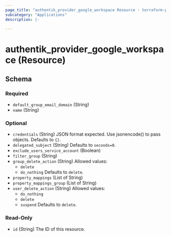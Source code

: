 ```yaml
---
page_title: "authentik_provider_google_workspace Resource - terraform-provider-authentik"
subcategory: "Applications"
description: |-
  
---
```


# authentik_provider_google_workspace (Resource)





<!-- schema generated by tfplugindocs -->
## Schema

### Required

- `default_group_email_domain` (String)
- `name` (String)

### Optional

- `credentials` (String) JSON format expected. Use jsonencode() to pass objects. Defaults to `{}`.
- `delegated_subject` (String) Defaults to `seconds=0`.
- `exclude_users_service_account` (Boolean)
- `filter_group` (String)
- `group_delete_action` (String) Allowed values:
  - `delete`
  - `do_nothing`
 Defaults to `delete`.
- `property_mappings` (List of String)
- `property_mappings_group` (List of String)
- `user_delete_action` (String) Allowed values:
  - `do_nothing`
  - `delete`
  - `suspend`
 Defaults to `delete`.

### Read-Only

- `id` (String) The ID of this resource.
